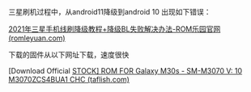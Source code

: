 三星刷机过程中，从android11降级到android 10 出现如下错误：

[2021年三星手机线刷降级教程+降级BL失败解决办法-ROM乐园官网 (romleyuan.com)](http://www.romleyuan.com/lec/read?id=477)

下载的固件从以下网址下载，速度很快

[Download Official [STOCK\] ROM FOR Galaxy M30s - SM-M3070 V: 10 M3070ZCS4BUA1 CHC (taflish.com)](https://www.taflish.com/EN/Samsung/Download_Rom.php?Oid=7977)